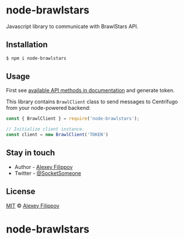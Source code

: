 # node-brawlstars

Javascript library to communicate with BrawlStars API.

## Installation

```bash
$ npm i node-brawlstars
```

## Usage

First see [available API methods in documentation](https://developer.brawlstars.com/#/) and generate token.

This library contains `BrawlClient` class to send messages to Centrifugo from your node-powered backend:

```javascript
const { BrawlClient } = require('node-brawlstars');

// Initialize client instance.
const client = new BrawlClient('TOKEN')
```

## Stay in touch

* Author - [Alexey Filippov](https://t.me/socketsomeone)
* Twitter - [@SocketSomeone](https://twitter.com/SocketSomeone)

## License

[MIT](https://github.com/SocketSomeone/necord/blob/master/LICENSE) © [Alexey Filippov](https://github.com/SocketSomeone)
# node-brawlstars
